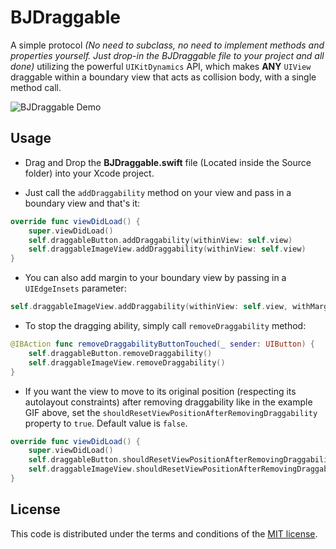 # BJDraggable
A simple protocol *(No need to subclass, no need to implement methods and properties yourself. Just drop-in the BJDraggable file to your project and all done)* utilizing the powerful `UIKitDynamics` API, which makes **ANY** `UIView` draggable within a boundary view that acts as collision body, with a single method call.

![BJDraggable Demo](https://media.giphy.com/media/yvXWwDtvnhLN7z45vE/giphy.gif)


## Usage

- Drag and Drop the **BJDraggable.swift** file (Located inside the Source folder) into your Xcode project.


- Just call the `addDraggability` method on your view and pass in a boundary view and that's it:

```swift
override func viewDidLoad() {
    super.viewDidLoad()
    self.draggableButton.addDraggability(withinView: self.view)
    self.draggableImageView.addDraggability(withinView: self.view)
}
```


- You can also add margin to your boundary view by passing in a `UIEdgeInsets` parameter:

```swift
self.draggableImageView.addDraggability(withinView: self.view, withMargin: UIEdgeInsets(top: 10, left: 10, bottom: 10, right: 10))
```


- To stop the dragging ability, simply call `removeDraggability` method: 

```swift
@IBAction func removeDraggabilityButtonTouched(_ sender: UIButton) {
    self.draggableButton.removeDraggability()
    self.draggableImageView.removeDraggability()
}
```

- If you want the view to move to its original position (respecting its autolayout constraints) after removing draggability like in the example GIF above, set the `shouldResetViewPositionAfterRemovingDraggability` property to `true`. Default value is `false`.

```swift
override func viewDidLoad() {
    super.viewDidLoad()
    self.draggableButton.shouldResetViewPositionAfterRemovingDraggability = true
    self.draggableImageView.shouldResetViewPositionAfterRemovingDraggability = false
}
```


## License

This code is distributed under the terms and conditions of the [MIT license](LICENSE).
